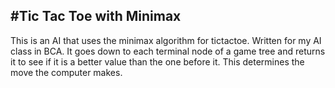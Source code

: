 #Tic Tac Toe with Minimax
-------------------------
This is an AI that uses the minimax algorithm for tictactoe. Written for my AI class in BCA. It goes down to each terminal node of a game tree and returns it to see if it is a better value than the one before it. This determines the move the computer makes.
